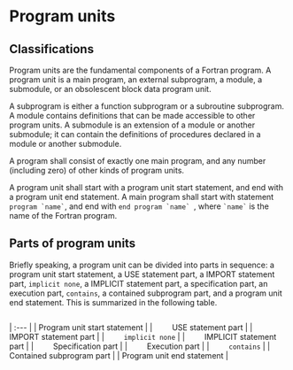 # Program units

## Classifications

Program units are the fundamental components of a Fortran program. A program unit is a main program, an 
external subprogram, a module, a submodule, or an obsolescent block data program unit.

A subprogram is either a function subprogram or a subroutine subprogram. A module contains definitions that can be made accessible to other program units. A submodule is an extension of a module or another submodule; it can contain the definitions of procedures declared in a module or another submodule.

A program shall consist of exactly one main program, and any number (including zero) of other kinds of program units.

A program unit shall start with a program unit start statement, and end with a program unit end statement. A main program shall start with statement `` program `name` ``, and end with ``end program `name` ``, where `` `name` `` is the name of the Fortran program.

## Parts of program units

Briefly speaking, a program unit can be divided into parts in sequence: a program unit start statement, a USE  statement part, a IMPORT statement part, `implicit none`, a IMPLICIT statement part, a specification part, an execution part, `contains`, a contained subprogram part, and a program unit end statement. This is summarized in the following table.

<style>
.center 
{
  width: auto;
  display: table;
  margin-left: auto;
  margin-right: auto;
}
</style>

<div class="center">

| :--- |
| Program unit start statement |
| &nbsp; &nbsp; &nbsp; &nbsp; USE statement part |
| &nbsp; &nbsp; &nbsp; &nbsp; IMPORT statement part |
| &nbsp; &nbsp; &nbsp; &nbsp; `implicit none` |
| &nbsp; &nbsp; &nbsp; &nbsp; IMPLICIT statement part |
| &nbsp; &nbsp; &nbsp; &nbsp; Specification part |
| &nbsp; &nbsp; &nbsp; &nbsp; Execution part |
| &nbsp; &nbsp; &nbsp; &nbsp; `contains` |
| &nbsp; &nbsp; &nbsp; &nbsp; Contained subprogram part |
| Program unit end statement |

</div>
